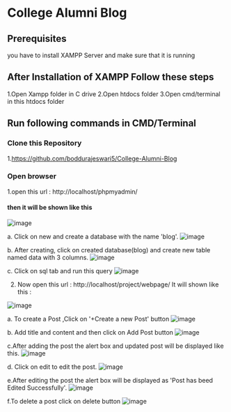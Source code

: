 # College Alumni Blog

## Prerequisites
you have to install XAMPP Server and make sure that it is running


## After Installation of XAMPP Follow these steps 
1.Open Xampp folder in C drive
2.Open htdocs folder
3.Open cmd/terminal in this htdocs folder

## Run following commands in CMD/Terminal

### Clone this Repository
1.https://github.com/boddurajeswari5/College-Alumni-Blog
 
### Open browser
1.open this url : http://localhost/phpmyadmin/

#### then it will be shown like this
<img src="https://i.ibb.co/7vMdvjt/image.png" alt="image" border="0">

a. Click on new and create a database with the name 'blog'.
<img src="https://i.ibb.co/wKk9t8g/image.png" alt="image" border="0">

b. After creating, click on created database(blog) and create new table named data with 3 columns.
<img src="https://i.ibb.co/HVTqCkg/image.png" alt="image" border="0">

c. Click on sql tab and run this query
<img src="https://i.ibb.co/8Brxhjg/image.png" alt="image" border="0">

2. Now open this url : http://localhost/project/webpage/
 It will shown like this : 
<img src="https://i.ibb.co/PcYhtSg/image.png" alt="image" border="0">

a. To create a Post ,Click on '+Create a new Post' button
<img src="https://i.ibb.co/Cs7q4WP/image.png" alt="image" border="0">

b. Add title and content and then click on Add Post button
<img src="https://i.ibb.co/zXmwpgR/image.png" alt="image" border="0">

c.After adding the post the alert box and updated post will be displayed like this.
<img src="https://i.ibb.co/2Y5PF9S/image.png" alt="image" border="0">

d. Click on edit to edit the post.
<img src="https://i.ibb.co/ZMksqbr/image.png" alt="image" border="0">

e.After editing the post the alert box will be displayed as 'Post has beed Edited Successfully'.
<img src="https://i.ibb.co/R65T95x/image.png" alt="image" border="0">

f.To delete a post click on delete button
<img src="https://i.ibb.co/DLK6dk7/image.png" alt="image" border="0">

